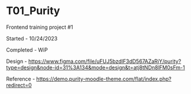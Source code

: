 # T01_Purity

Frontend training project #1

Started - 10/24/2023

Completed - WiP

Design - https://www.figma.com/file/uFUJ5bzdIF3dD567AZaRjY/purity?type=design&node-id=31%3A134&mode=design&t=atj8tNDn8lFM0sFm-1

Reference - https://demo.purity-moodle-theme.com/flat/index.php?redirect=0
